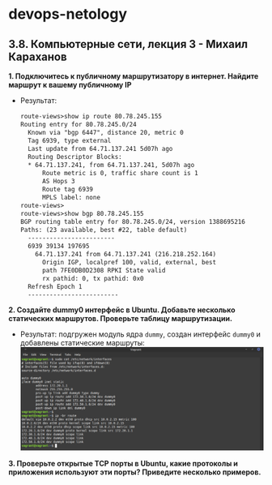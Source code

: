 # devops-netology

## 3.8. Компьютерные сети, лекция 3 - Михаил Караханов


**1. Подключитесь к публичному маршрутизатору в интернет. Найдите маршрут к вашему публичному IP**
- Результат:
  ```
  route-views>show ip route 80.78.245.155
  Routing entry for 80.78.245.0/24
    Known via "bgp 6447", distance 20, metric 0
    Tag 6939, type external
    Last update from 64.71.137.241 5d07h ago
    Routing Descriptor Blocks:
    * 64.71.137.241, from 64.71.137.241, 5d07h ago
        Route metric is 0, traffic share count is 1
        AS Hops 3
        Route tag 6939
        MPLS label: none
  route-views>
  route-views>show bgp 80.78.245.155     
  BGP routing table entry for 80.78.245.0/24, version 1388695216
  Paths: (23 available, best #22, table default)
    ------------------------
    6939 39134 197695
      64.71.137.241 from 64.71.137.241 (216.218.252.164)
        Origin IGP, localpref 100, valid, external, best
        path 7FE0DB0D2308 RPKI State valid
        rx pathid: 0, tx pathid: 0x0
    Refresh Epoch 1
    -------------------------

  ```

**2. Создайте dummy0 интерфейс в Ubuntu. Добавьте несколько статических маршрутов. Проверьте таблицу маршрутизации.**
- Результат: подгружен модуль ядра `dummy`, создан интерфейс `dummy0` и добавлены статические маршруты: \
  ![dummy interface conf](img/dummy.png)

**3. Проверьте открытые TCP порты в Ubuntu, какие протоколы и приложения используют эти порты? Приведите несколько примеров.**